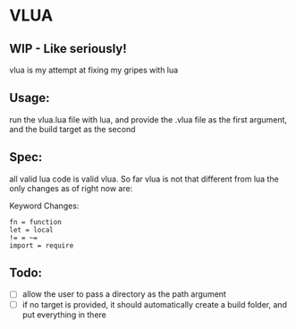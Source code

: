 # VLUA

## WIP - Like seriously!

vlua is my attempt at fixing my gripes with lua

## Usage:
run the vlua.lua file with lua, and provide the .vlua file as the first argument, and the build target as the second

## Spec: 

all valid lua code is valid vlua.
So far vlua is not that different from lua the only changes as of right now are: 

Keyword Changes: 
```
fn = function
let = local
!= = ~= 
import = require
```

## Todo:
- [ ] allow the user to pass a directory as the path argument
- [ ] if no target is provided, it should automatically create a build folder, and put everything in there
